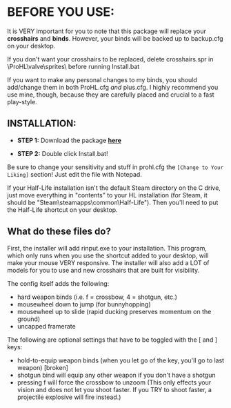 # BEFORE YOU USE:

It is VERY important for you to note that this package will replace your **crosshairs** and **binds**. However, your binds will be backed up to backup.cfg on your desktop.

If you don't want your crosshairs to be replaced, delete crosshairs.spr in \ProHL\valve\sprites\ before running Install.bat

If you want to make any personal changes to my binds, you should add/change them in both ProHL.cfg *and* plus.cfg. I highly recommend you use mine, though, because they are carefully placed and crucial to a fast play-style.


## INSTALLATION:

- **STEP 1:** Download the package **[here](https://github.com/Silquetoast/ProHL/releases/download/v1.3/ProHL.exe)**

- **STEP 2:** Double click Install.bat! 

Be sure to change your sensitivity and stuff in prohl.cfg the `[Change to Your Liking]` section! Just edit the file with Notepad.

If your Half-Life installation isn't the default Steam directory on the C drive, just move everything in "contents" to your HL installation (for Steam, it should be "Steam\steamapps\common\Half-Life\"). Then you'll need to put the Half-Life shortcut on your desktop.


## What do these files do?

First, the installer will add rinput.exe to your installation. This program, which only runs when you use the shortcut added to your desktop, will make your mouse VERY responsive. The installer will also add a LOT of models for you to use and new crosshairs that are built for visibility. 

The config itself adds the following:
 - hard weapon binds (i.e. f = crossbow, 4 = shotgun, etc.)
 - mousewheel down to jump (for bunnyhopping)
 - mousewheel up to slide (rapid ducking preserves momentum on the ground)
 - uncapped framerate
 
The following are optional settings that have to be toggled with the [ and ] keys:
 - hold-to-equip weapon binds (when you let go of the key, you'll go to last weapon) [broken]
 - shotgun bind will equip any other weapon if you don't have a shotgun
 - pressing f will force the crossbow to unzoom (This only effects your vision and does not let you shoot faster. If you TRY to shoot faster, a projectile explosive will fire instead.)
